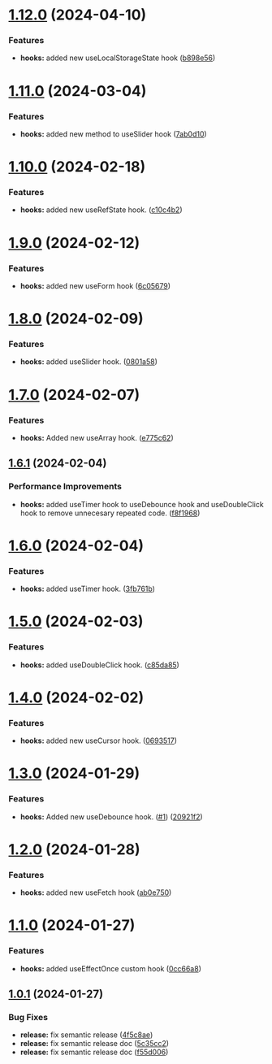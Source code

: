 # [1.12.0](https://github.com/caarlosdamian/caarlosdamian-hooks/compare/v1.11.0...v1.12.0) (2024-04-10)


### Features

* **hooks:** added new useLocalStorageState hook ([b898e56](https://github.com/caarlosdamian/caarlosdamian-hooks/commit/b898e56095d0bdc30467aacb4867a250439812ef))

# [1.11.0](https://github.com/caarlosdamian/caarlosdamian-hooks/compare/v1.10.0...v1.11.0) (2024-03-04)


### Features

* **hooks:** added new method to useSlider hook ([7ab0d10](https://github.com/caarlosdamian/caarlosdamian-hooks/commit/7ab0d104977759b8c504cf92217bec097f3d23fa))

# [1.10.0](https://github.com/caarlosdamian/caarlosdamian-hooks/compare/v1.9.0...v1.10.0) (2024-02-18)


### Features

* **hooks:** added new useRefState hook. ([c10c4b2](https://github.com/caarlosdamian/caarlosdamian-hooks/commit/c10c4b200e8cadbefd8c41505cfb039293d69500))

# [1.9.0](https://github.com/caarlosdamian/caarlosdamian-hooks/compare/v1.8.0...v1.9.0) (2024-02-12)


### Features

* **hooks:** added new useForm hook ([6c05679](https://github.com/caarlosdamian/caarlosdamian-hooks/commit/6c05679941c3e0a5ceb0f324f8f919f696266417))

# [1.8.0](https://github.com/caarlosdamian/caarlosdamian-hooks/compare/v1.7.0...v1.8.0) (2024-02-09)


### Features

* **hooks:** added useSlider hook. ([0801a58](https://github.com/caarlosdamian/caarlosdamian-hooks/commit/0801a58c6d05ded743b3947242606113ac3e0745))

# [1.7.0](https://github.com/caarlosdamian/caarlosdamian-hooks/compare/v1.6.1...v1.7.0) (2024-02-07)


### Features

* **hooks:** Added new useArray hook. ([e775c62](https://github.com/caarlosdamian/caarlosdamian-hooks/commit/e775c621f67c3e268fa0ebed6356b570e0d7b134))

## [1.6.1](https://github.com/caarlosdamian/caarlosdamian-hooks/compare/v1.6.0...v1.6.1) (2024-02-04)


### Performance Improvements

* **hooks:** added useTimer hook to useDebounce hook and useDoubleClick hook to remove unnecesary repeated code. ([f8f1968](https://github.com/caarlosdamian/caarlosdamian-hooks/commit/f8f19682d476022f2eae12275ce5a58103629c8d))

# [1.6.0](https://github.com/caarlosdamian/caarlosdamian-hooks/compare/v1.5.0...v1.6.0) (2024-02-04)


### Features

* **hooks:** added useTimer hook. ([3fb761b](https://github.com/caarlosdamian/caarlosdamian-hooks/commit/3fb761b067287e176d0055b2895c85ceeab4ffeb))

# [1.5.0](https://github.com/caarlosdamian/caarlosdamian-hooks/compare/v1.4.0...v1.5.0) (2024-02-03)


### Features

* **hooks:** added useDoubleClick hook. ([c85da85](https://github.com/caarlosdamian/caarlosdamian-hooks/commit/c85da85cffc87d7a7f49d66a5a40de1a411d98b2))

# [1.4.0](https://github.com/caarlosdamian/caarlosdamian-hooks/compare/v1.3.0...v1.4.0) (2024-02-02)


### Features

* **hooks:** added new useCursor hook. ([0693517](https://github.com/caarlosdamian/caarlosdamian-hooks/commit/069351794887d12d94dc90edae9f6875b6adca09))

# [1.3.0](https://github.com/caarlosdamian/caarlosdamian-hooks/compare/v1.2.0...v1.3.0) (2024-01-29)


### Features

* **hooks:** Added new useDebounce hook. ([#1](https://github.com/caarlosdamian/caarlosdamian-hooks/issues/1)) ([20921f2](https://github.com/caarlosdamian/caarlosdamian-hooks/commit/20921f2de8d687d0f1dd9359321a0dfbc9033c2f))

# [1.2.0](https://github.com/caarlosdamian/caarlosdamian-hooks/compare/v1.1.0...v1.2.0) (2024-01-28)


### Features

* **hooks:** added new useFetch hook ([ab0e750](https://github.com/caarlosdamian/caarlosdamian-hooks/commit/ab0e7503b7c91d7a6e7ecd02845cc80a2243c5bd))

# [1.1.0](https://github.com/caarlosdamian/caarlosdamian-hooks/compare/v1.0.1...v1.1.0) (2024-01-27)


### Features

* **hooks:** added useEffectOnce custom hook ([0cc66a8](https://github.com/caarlosdamian/caarlosdamian-hooks/commit/0cc66a8fcf5ce1dd4c62cb9b02aec5d3738e3983))

## [1.0.1](https://github.com/caarlosdamian/caarlosdamian-hooks/compare/v1.0.0...v1.0.1) (2024-01-27)


### Bug Fixes

* **release:** fix semantic release ([4f5c8ae](https://github.com/caarlosdamian/caarlosdamian-hooks/commit/4f5c8ae404a75add8670c50df01d8a09d9a0610d))
* **release:** fix semantic release doc ([5c35cc2](https://github.com/caarlosdamian/caarlosdamian-hooks/commit/5c35cc2f80b3739489e2add3631044853cc73a9a))
* **release:** fix semantic release doc ([f55d006](https://github.com/caarlosdamian/caarlosdamian-hooks/commit/f55d00690e76c21ffdb65915bd8840677ba87233))
